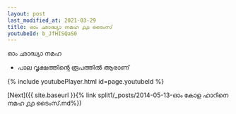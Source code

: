 ```yaml
---
layout: post
last_modified_at: 2021-03-29
title: ഓം ഛാദ്ധ്യാ നമഹ ൧൧ ടൈംസ്
youtubeId: b_JfHISQaS0
---
```

 
 
 ഓം ഛാദ്ധ്യാ നമഹ 
 
 -  പാല വൃക്ഷത്തിന്റെ രൂപത്തിൽ ആരാണ് 
 
  
 
  
 
 
 
 
 
 


{% include youtubePlayer.html id=page.youtubeId %}
 
[Next]({{ site.baseurl }}{% link  split1/_posts/2014-05-13-ഓം കോള ഹാറിനെ നമഹ ൧൧ ടൈംസ്.md%})
 
